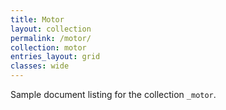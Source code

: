 ```yaml
---
title: Motor
layout: collection
permalink: /motor/
collection: motor
entries_layout: grid
classes: wide
---
```


Sample document listing for the collection `_motor`.
